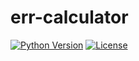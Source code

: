 # err-calculator
[![Python Version](https://img.shields.io/badge/python-3.13.5-blue)](https://www.python.org/downloads/release/python-3135/)
[![License](https://img.shields.io/badge/license-MIT-green)](LICENSE)

